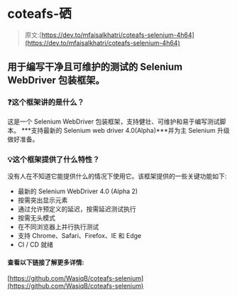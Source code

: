 # coteafs-硒

> 原文:[https://dev.to/mfaisalkhatri/coteafs-selenium-4h64](https://dev.to/mfaisalkhatri/coteafs-selenium-4h64)

## 用于编写干净且可维护的测试的 Selenium WebDriver 包装框架。

### [](#question-what-is-this-framework-about)❓这个框架讲的是什么？

这是一个 Selenium WebDriver 包装框架，支持健壮、可维护和易于编写测试脚本。 ***支持最新的 Selenium web driver 4.0(Alpha)***并为主 Selenium 升级做好准备。

### [](#bulb-what-features-does-this-framework-offer)💡这个框架提供了什么特性？

没有人在不知道它能提供什么的情况下使用它。该框架提供的一些关键功能如下:

*   最新的 Selenium WebDriver 4.0 (Alpha 2)
*   按需突出显示元素
*   通过允许预定义的延迟，按需延迟测试执行
*   按需无头模式
*   在不同浏览器上并行执行测试
*   支持 Chrome、Safari、Firefox、IE 和 Edge
*   CI / CD 就绪

#### [](#checkout-the-following-link-for-more-details)查看以下链接了解更多详情:

[https://github.com/WasiqB/coteafs-selenium](https://github.com/WasiqB/coteafs-selenium)